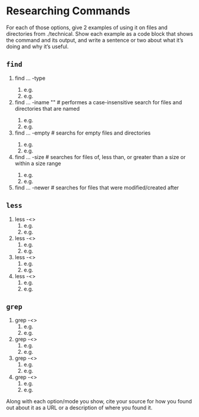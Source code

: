 # Researching Commands
For each of those options, give 2 examples of using it on files and directories from ./technical. Show each example as a code block that shows the command and its output, and write a sentence or two about what it’s doing and why it’s useful.

## `find`
1. find <directory-to-search-in>... -type <descriptor>
   1) e.g.
   2) e.g.
2. find <directory-to-search-in>... -iname "<some-string>" # performes a case-insensitive search for files and directories that are named <some-string>
   1) e.g.
   2) e.g.
3. find <directory-to-search-in>... -empty # searchs for empty files and directories
   1) e.g.
   2) e.g.
4. find <directory-to-search-in>... -size # searches for files of, less than, or greater than a size or within a size range
   1) e.g.
   2) e.g.
5. find <directory-to-search-in>... -newer <file> # searches for files that were modified/created after <file>

## `less`
1. less -<>
   1) e.g.
   2) e.g.
2. less -<>
   1) e.g.
   2) e.g.
3. less -<>
   1) e.g.
   2) e.g. 
4. less -<>
   1) e.g.
   2) e.g. 

## `grep`
1. grep -<>
   1) e.g.
   2) e.g.
2. grep -<>
   1) e.g.
   2) e.g.
3. grep -<>
   1) e.g.
   2) e.g.
4. grep -<>
   1) e.g.
   2) e.g.


Along with each option/mode you show, cite your source for how you found out about it as a URL or a description of where you found it.
